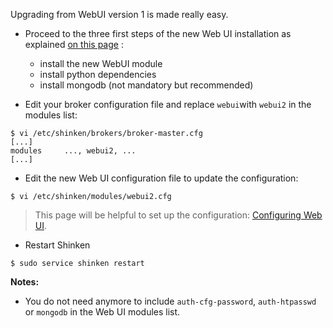 Upgrading from WebUI version 1 is made really easy. 

* Proceed to the three first steps of the new Web UI installation as explained [on this page](https://github.com/shinken-monitoring/mod-webui/wiki/Installation) : 

  - install the new WebUI module
  - install python dependencies
  - install mongodb (not mandatory but recommended) 


* Edit your broker configuration file and replace `webui`with `webui2` in the modules list:
```
$ vi /etc/shinken/brokers/broker-master.cfg
[...]
modules     ..., webui2, ...
[...]
```

* Edit the new Web UI configuration file to update the configuration:
```
$ vi /etc/shinken/modules/webui2.cfg
```

> This page will be helpful to set up the configuration: [Configuring Web UI](https://github.com/shinken-monitoring/mod-webui/wiki/Configuration---Main-parameters). 

* Restart Shinken
```
$ sudo service shinken restart
```

**Notes:**
* You do not need anymore to include `auth-cfg-password`, `auth-htpasswd` or `mongodb` in the Web UI modules list.
